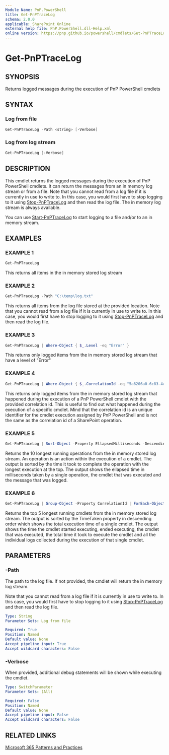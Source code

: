 ```yaml
---
Module Name: PnP.PowerShell
title: Get-PnPTraceLog
schema: 2.0.0
applicable: SharePoint Online
external help file: PnP.PowerShell.dll-Help.xml
online version: https://pnp.github.io/powershell/cmdlets/Get-PnPTraceLog.html
---
```

 
# Get-PnPTraceLog

## SYNOPSIS
Returns logged messages during the execution of PnP PowerShell cmdlets

## SYNTAX

### Log from file

```powershell
Get-PnPTraceLog -Path <string> [-Verbose]
```
### Log from log stream

```powershell
Get-PnPTraceLog [-Verbose]
```

## DESCRIPTION
This cmdlet returns the logged messages during the execution of PnP PowerShell cmdlets. It can return the messages from an in memory log stream or from a file. Note that you cannot read from a log file if it is currently in use to write to. In this case, you would first have to stop logging to it using [Stop-PnPTraceLog](Stop-PnPTraceLog.md) and then read the log file. The in memory log stream is always available.

You can use [Start-PnPTraceLog](Start-PnPTraceLog.md) to start logging to a file and/or to an in memory stream.

## EXAMPLES

### EXAMPLE 1
```powershell
Get-PnPTraceLog
```

This returns all items in the in memory stored log stream

### EXAMPLE 2
```powershell
Get-PnPTraceLog -Path "C:\temp\log.txt"
```

This returns all items from the log file stored at the provided location. Note that you cannot read from a log file if it is currently in use to write to. In this case, you would first have to stop logging to it using [Stop-PnPTraceLog](Stop-PnPTraceLog.md) and then read the log file.

### EXAMPLE 3
```powershell
Get-PnPTraceLog | Where-Object { $_.Level -eq "Error" }
```

This returns only logged items from the in memory stored log stream that have a level of "Error"

### EXAMPLE 4
```powershell
Get-PnPTraceLog | Where-Object { $_.CorrelationId -eq "5a6206a0-6c83-4446-9d1b-38c14f93cb60" }
```

This returns only logged items from the in memory stored log stream that happened during the execution of a PnP PowerShell cmdlet with the provided correlation id. This is useful to find out what happened during the execution of a specific cmdlet. Mind that the correlation id is an unique identifier for the cmdlet execution assigned by PnP PowerShell and is not the same as the correlation id of a SharePoint operation.

### EXAMPLE 5
```powershell
Get-PnPTraceLog | Sort-Object -Property EllapsedMilliseconds -Descending -Top 10 | Select EllapsedMilliseconds, Source, Message
```

Returns the 10 longest running operations from the in memory stored log stream. An operation is an action within the execution of a cmdlet. The output is sorted by the time it took to complete the operation with the longest execution at the top. The output shows the ellapsed time in milliseconds taken by a single operation, the cmdlet that was executed and the message that was logged.

### EXAMPLE 6
```powershell
Get-PnPTraceLog | Group-Object -Property CorrelationId | ForEach-Object { [pscustomobject]@{ Started = ($_.Group | Select -First 1).TimeStamp; Ended = ($_.Group | Select -Last 1).TimeStamp; Cmdlet = $_.Group[0].Source; TimeTaken = ($_.Group | Measure-Object -Property EllapsedMilliseconds -Sum).Sum; Logs = $_.Group }} | Sort-Object -Property TimeTaken -Descending -Top 5
```

Returns the top 5 longest running cmdlets from the in memory stored log stream. The output is sorted by the TimeTaken property in descending order which shows the total execution time of a single cmdlet. The output shows the time the cmdlet started executing, ended executing, the cmdlet that was executed, the total time it took to execute the cmdlet and all the individual logs collected during the execution of that single cmdlet.

## PARAMETERS

### -Path
The path to the log file. If not provided, the cmdlet will return the in memory log stream.

Note that you cannot read from a log file if it is currently in use to write to. In this case, you would first have to stop logging to it using [Stop-PnPTraceLog](Stop-PnPTraceLog.md) and then read the log file.

```yaml
Type: String
Parameter Sets: Log from file

Required: True
Position: Named
Default value: None
Accept pipeline input: True
Accept wildcard characters: False
```

### -Verbose
When provided, additional debug statements will be shown while executing the cmdlet.

```yaml
Type: SwitchParameter
Parameter Sets: (All)

Required: False
Position: Named
Default value: None
Accept pipeline input: False
Accept wildcard characters: False
```

## RELATED LINKS

[Microsoft 365 Patterns and Practices](https://aka.ms/m365pnp)
